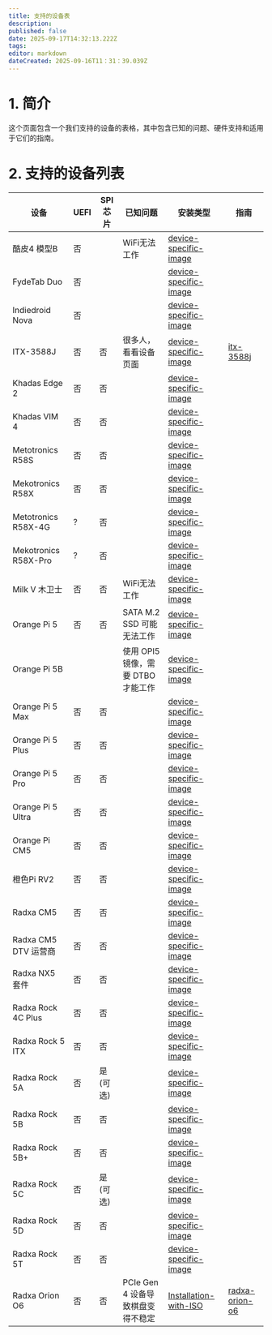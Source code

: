 ```yaml
---
title: 支持的设备表
description:
published: false
date: 2025-09-17T14:32:13.222Z
tags:
editor: markdown
dateCreated: 2025-09-16T11：31：39.039Z
---
```


# 1. 简介

这个页面包含一个我们支持的设备的表格，其中包含已知的问题、硬件支持和适用于它们的指南。

# 2. 支持的设备列表

| 设备                   | UEFI | SPI 芯片                    | 已知问题                                | 安装类型                                                       | 指南                                   |
| -------------------- | ---- | ------------------------- | ----------------------------------- | ---------------------------------------------------------- | ------------------------------------ |
| 酷皮4 模型B              | 否    |                           | WiFi无法工作                            | [device-specific-image](/en/install/device-specific-image) |                                      |
| FydeTab Duo          | 否    |                           |                                     | [device-specific-image](/en/install/device-specific-image) |                                      |
| Indiedroid Nova      | 否    |                           |                                     | [device-specific-image](/en/install/device-specific-image) |                                      |
| ITX-3588J            | 否    | 否                         | 很多人，看看设备页面                          | [device-specific-image](/en/install/device-specific-image) | [itx-3588j](/en/itx-3588j)           |
| Khadas Edge 2        | 否    | 否                         |                                     | [device-specific-image](/en/install/device-specific-image) |                                      |
| Khadas VIM 4         | 否    | 否                         |                                     | [device-specific-image](/en/install/device-specific-image) |                                      |
| Metotronics R58S     | 否    | 否                         |                                     | [device-specific-image](/en/install/device-specific-image) |                                      |
| Mekotronics R58X     | 否    | 否                         |                                     | [device-specific-image](/en/install/device-specific-image) |                                      |
| Metotronics R58X-4G  | ?    | 否                         |                                     | [device-specific-image](/en/install/device-specific-image) |                                      |
| Mekotronics R58X-Pro | ?    | 否                         |                                     | [device-specific-image](/en/install/device-specific-image) |                                      |
| Milk V 木卫士           | 否    | 否                         | WiFi无法工作                            | [device-specific-image](/en/install/device-specific-image) |                                      |
| Orange Pi 5          | 否    | 否                         | SATA M.2 SSD 可能无法工作 | [device-specific-image](/en/install/device-specific-image) |                                      |
| Orange Pi 5B         |      |                           | 使用 OPI5 镜像，需要 DTBO 才能工作             | [device-specific-image](/en/install/device-specific-image) |                                      |
| Orange Pi 5 Max      | 否    | 否                         |                                     | [device-specific-image](/en/install/device-specific-image) |                                      |
| Orange Pi 5 Plus     | 否    | 否                         |                                     | [device-specific-image](/en/install/device-specific-image) |                                      |
| Orange Pi 5 Pro      | 否    | 否                         |                                     | [device-specific-image](/en/install/device-specific-image) |                                      |
| Orange Pi 5 Ultra    | 否    | 否                         |                                     | [device-specific-image](/en/install/device-specific-image) |                                      |
| Orange Pi CM5        | 否    | 否                         |                                     | [device-specific-image](/en/install/device-specific-image) |                                      |
| 橙色Pi RV2             | 否    | 否                         |                                     | [device-specific-image](/en/install/device-specific-image) |                                      |
| Radxa CM5            | 否    | 否                         |                                     | [device-specific-image](/en/install/device-specific-image) |                                      |
| Radxa CM5 DTV 运营商    | 否    | 否                         |                                     | [device-specific-image](/en/install/device-specific-image) |                                      |
| Radxa NX5 套件         | 否    | 否                         |                                     | [device-specific-image](/en/install/device-specific-image) |                                      |
| Radxa Rock 4C Plus   | 否    | 否                         |                                     | [device-specific-image](/en/install/device-specific-image) |                                      |
| Radxa Rock 5 ITX     | 否    | 否                         |                                     | [device-specific-image](/en/install/device-specific-image) |                                      |
| Radxa Rock 5A        | 否    | 是 (可选) |                                     | [device-specific-image](/en/install/device-specific-image) |                                      |
| Radxa Rock 5B        | 否    | 否                         |                                     | [device-specific-image](/en/install/device-specific-image) |                                      |
| Radxa Rock 5B+       | 否    | 否                         |                                     | [device-specific-image](/en/install/device-specific-image) |                                      |
| Radxa Rock 5C        | 否    | 是 (可选) |                                     | [device-specific-image](/en/install/device-specific-image) |                                      |
| Radxa Rock 5D        | 否    | 否                         |                                     | [device-specific-image](/en/install/device-specific-image) |                                      |
| Radxa Rock 5T        | 否    | 否                         |                                     | [device-specific-image](/en/install/device-specific-image) |                                      |
| Radxa Orion O6       | 否    | 否                         | PCIe Gen 4 设备导致棋盘变得不稳定              | [Installation-with-ISO](/en/install/Installation-with-ISO) | [radxa-orion-o6](/en/radxa-orion-o6) |